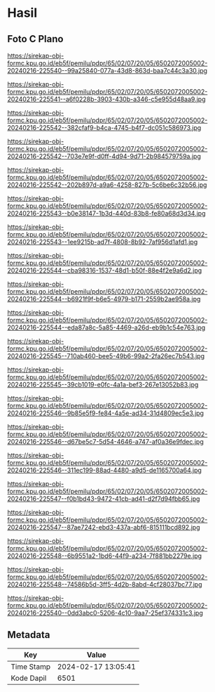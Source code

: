# Hasil

## Foto C Plano

https://sirekap-obj-formc.kpu.go.id/eb5f/pemilu/pdpr/65/02/07/20/05/6502072005002-20240216-225540--99a25840-077a-43d8-863d-baa7c44c3a30.jpg

https://sirekap-obj-formc.kpu.go.id/eb5f/pemilu/pdpr/65/02/07/20/05/6502072005002-20240216-225541--a6f0228b-3903-430b-a346-c5e955d48aa9.jpg

https://sirekap-obj-formc.kpu.go.id/eb5f/pemilu/pdpr/65/02/07/20/05/6502072005002-20240216-225542--382cfaf9-b4ca-4745-b4f7-dc051c586973.jpg

https://sirekap-obj-formc.kpu.go.id/eb5f/pemilu/pdpr/65/02/07/20/05/6502072005002-20240216-225542--703e7e9f-d0ff-4d94-9d71-2b984579759a.jpg

https://sirekap-obj-formc.kpu.go.id/eb5f/pemilu/pdpr/65/02/07/20/05/6502072005002-20240216-225542--202b897d-a9a6-4258-827b-5c6be6c32b56.jpg

https://sirekap-obj-formc.kpu.go.id/eb5f/pemilu/pdpr/65/02/07/20/05/6502072005002-20240216-225543--b0e38147-1b3d-440d-83b8-fe80a68d3d34.jpg

https://sirekap-obj-formc.kpu.go.id/eb5f/pemilu/pdpr/65/02/07/20/05/6502072005002-20240216-225543--1ee9215b-ad7f-4808-8b92-7af956d1afd1.jpg

https://sirekap-obj-formc.kpu.go.id/eb5f/pemilu/pdpr/65/02/07/20/05/6502072005002-20240216-225544--cba98316-1537-48d1-b50f-88e4f2e9a6d2.jpg

https://sirekap-obj-formc.kpu.go.id/eb5f/pemilu/pdpr/65/02/07/20/05/6502072005002-20240216-225544--b6921f9f-b6e5-4979-b171-2559b2ae958a.jpg

https://sirekap-obj-formc.kpu.go.id/eb5f/pemilu/pdpr/65/02/07/20/05/6502072005002-20240216-225544--eda87a8c-5a85-4469-a26d-eb9b1c54e763.jpg

https://sirekap-obj-formc.kpu.go.id/eb5f/pemilu/pdpr/65/02/07/20/05/6502072005002-20240216-225545--710ab460-bee5-49b6-99a2-2fa26ec7b543.jpg

https://sirekap-obj-formc.kpu.go.id/eb5f/pemilu/pdpr/65/02/07/20/05/6502072005002-20240216-225545--39cb1019-e0fc-4a1a-bef3-267e13052b83.jpg

https://sirekap-obj-formc.kpu.go.id/eb5f/pemilu/pdpr/65/02/07/20/05/6502072005002-20240216-225546--9b85e5f9-fe84-4a5e-ad34-31d4809ec5e3.jpg

https://sirekap-obj-formc.kpu.go.id/eb5f/pemilu/pdpr/65/02/07/20/05/6502072005002-20240216-225546--d67be5c7-5d54-4646-a747-af0a36e9fdec.jpg

https://sirekap-obj-formc.kpu.go.id/eb5f/pemilu/pdpr/65/02/07/20/05/6502072005002-20240216-225546--311ec199-88ad-4480-a9d5-de1165700a64.jpg

https://sirekap-obj-formc.kpu.go.id/eb5f/pemilu/pdpr/65/02/07/20/05/6502072005002-20240216-225547--f0b1bd43-9472-41cb-ad41-d2f7d94fbb65.jpg

https://sirekap-obj-formc.kpu.go.id/eb5f/pemilu/pdpr/65/02/07/20/05/6502072005002-20240216-225547--87ae7242-ebd3-437a-abf6-815111bcd892.jpg

https://sirekap-obj-formc.kpu.go.id/eb5f/pemilu/pdpr/65/02/07/20/05/6502072005002-20240216-225548--6b9551a2-1bd6-44f9-a234-7f881bb2279e.jpg

https://sirekap-obj-formc.kpu.go.id/eb5f/pemilu/pdpr/65/02/07/20/05/6502072005002-20240216-225548--74586b5d-3ff5-4d2b-8abd-4cf28037bc77.jpg

https://sirekap-obj-formc.kpu.go.id/eb5f/pemilu/pdpr/65/02/07/20/05/6502072005002-20240216-225540--0dd3abc0-5206-4c10-9aa7-25ef374331c3.jpg


## Metadata

| Key        | Value               |
| ---------- | ------------------- |
| Time Stamp | 2024-02-17 13:05:41 |
| Kode Dapil | 6501                |



